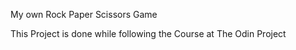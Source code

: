 My own Rock Paper Scissors Game

This Project is done while following the Course at The Odin Project
